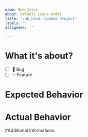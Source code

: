 ```yaml
---
name: New Issue
about: Default issue model
title: ":ok_hand: Update Project"
labels: ''
assignees: ''

---
```


# What it's about?
- [ ] :bug: Bug
- [ ] :sparkles: Feature

# Expected Behavior 

# Actual Behavior 

#Additional Informations
